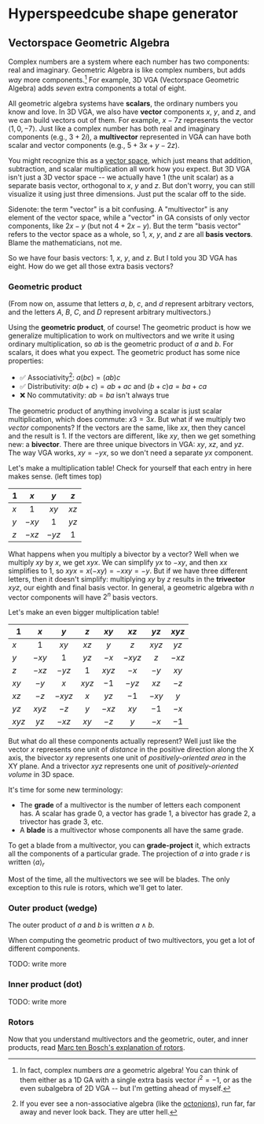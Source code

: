 # Hyperspeedcube shape generator

## Vectorspace Geometric Algebra

Complex numbers are a system where each number has two components: real and imaginary. Geometric Algebra is like complex numbers, but adds _way_ more components.[^complex] For example, 3D VGA (Vectorspace Geometric Algebra) adds _seven_ extra components a total of eight.

[^complex]: In fact, complex numbers _are_ a geometric algebra! You can think of them either as a 1D GA with a single extra basis vector $i^2=-1$, or as the even subalgebra of 2D VGA -- but I'm getting ahead of myself.

All geometric algebra systems have **scalars**, the ordinary numbers you know and love. In 3D VGA, we also have **vector** components $x$, $y$, and $z$, and we can build vectors out of them. For example, $x-7z$ represents the vector $\langle 1, 0, -7 \rangle$. Just like a complex number has both real and imaginary components (e.g., $3+2i$), a **multivector** represented in VGA can have both scalar and vector components (e.g., $5+3x+y-2z$).

You might recognize this as a [vector space], which just means that addition, subtraction, and scalar multiplication all work how you expect. But 3D VGA isn't just a 3D vector space -- we actually have $1$ (the unit scalar) as a separate basis vector, orthogonal to $x$, $y$ and $z$. But don't worry, you can still visualize it using just three dimensions. Just put the scalar off to the side.

[vector space]: https://en.wikipedia.org/wiki/Vector_space

Sidenote: the term "vector" is a bit confusing. A "multivector" is any element of the vector space, while a "vector" in GA consists of only vector components, like $2x-y$ (but not $4+2x-y$). But the term "basis vector" refers to the vector space as a whole, so $1$, $x$, $y$, and $z$ are all **basis vectors**. Blame the mathematicians, not me.

So we have four basis vectors: $1$, $x$, $y$, and $z$. But I told you 3D VGA has eight. How do we get all those extra basis vectors?

### Geometric product

(From now on, assume that letters $a$, $b$, $c$, and $d$ represent arbitrary vectors, and the letters $A$, $B$, $C$, and $D$ represent arbitrary multivectors.)

Using the **geometric product**, of course! The geometric product is how we generalize multiplication to work on multivectors and we write it using ordinary multiplication, so $ab$ is the geometric product of $a$ and $b$. For scalars, it does what you expect. The geometric product has some nice properties:

- :white_check_mark: Associativity[^assoc]: $a(bc) = (ab)c$
- :white_check_mark: Distributivity: $a(b + c) = ab + ac$ and $(b + c)a = ba + ca$
- :x: No commutativity: $ab = ba$ isn't always true

[^assoc]: If you ever see a non-associative algebra (like the [octonions](https://en.wikipedia.org/wiki/Octonion)), run far, far away and never look back. They are utter hell.

The geometric product of anything involving a scalar is just scalar multiplication, which does commute: $x3 = 3x$. But what if we multiply two _vector_ components? If the vectors are the same, like $xx$, then they cancel and the result is $1$. If the vectors are different, like $xy$, then we get something new: a **bivector**. There are three unique bivectors in VGA: $xy$, $xz$, and $yz$. The way VGA works, $xy = -yx$, so we don't need a separate $yx$ component.

Let's make a multiplication table! Check for yourself that each entry in here makes sense. (left times top)

| $1$ |  $x$  |  $y$  | $z$  |
| --- | :---: | :---: | :--: |
| $x$ |  $1$  | $xy$  | $xz$ |
| $y$ | $-xy$ |  $1$  | $yz$ |
| $z$ | $-xz$ | $-yz$ | $1$  |

What happens when you multiply a bivector by a vector? Well when we multiply $xy$ by $x$, we get $xyx$. We can simplify $yx$ to $-xy$, and then $xx$ simplifies to $1$, so $xyx = x(-xy) = -xxy = -y$. But if we have three different letters, then it doesn't simplify: multiplying $xy$ by $z$ results in the **trivector** $xyz$, our eighth and final basis vector. In general, a geometric algebra with $n$ vector components will have $2^n$ basis vectors.

Let's make an even bigger multiplication table!

| $1$   |  $x$  |  $y$   |  $z$  | $xy$  |  $xz$  | $yz$  | $xyz$ |
| ----- | :---: | :----: | :---: | :---: | :----: | :---: | :---: |
| $x$   |  $1$  |  $xy$  | $xz$  |  $y$  |  $z$   | $xyz$ | $yz$  |
| $y$   | $-xy$ |  $1$   | $yz$  | $-x$  | $-xyz$ |  $z$  | $-xz$ |
| $z$   | $-xz$ | $-yz$  |  $1$  | $xyz$ |  $-x$  | $-y$  | $xy$  |
| $xy$  | $-y$  |  $x$   | $xyz$ | $-1$  | $-yz$  | $xz$  | $-z$  |
| $xz$  | $-z$  | $-xyz$ |  $x$  | $yz$  |  $-1$  | $-xy$ |  $y$  |
| $yz$  | $xyz$ |  $-z$  |  $y$  | $-xz$ |  $xy$  | $-1$  | $-x$  |
| $xyz$ | $yz$  | $-xz$  | $xy$  | $-z$  |  $y$   | $-x$  | $-1$  |

But what do all these components actually represent? Well just like the vector $x$ represents one unit of _distance_ in the positive direction along the X axis, the bivector $xy$ represents one unit of _positively-oriented area_ in the XY plane. And a trivector $xyz$ represents one unit of _positively-oriented volume_ in 3D space.

It's time for some new terminology:

- The **grade** of a multivector is the number of letters each component has. A scalar has grade 0, a vector has grade 1, a bivector has grade 2, a trivector has grade 3, etc.
- A **blade** is a multivector whose components all have the same grade.

To get a blade from a multivector, you can **grade-project** it, which extracts all the components of a particular grade. The projection of $a$ into grade $r$ is written $\langle a \rangle_r$

Most of the time, all the multivectors we see will be blades. The only exception to this rule is rotors, which we'll get to later.

### Outer product (wedge)

The outer product of $a$ and $b$ is written $a \wedge b$.

When computing the geometric product of two multivectors, you get a lot of different components.

TODO: write more

### Inner product (dot)

TODO: write more

### Rotors

Now that you understand multivectors and the geometric, outer, and inner products, read [Marc ten Bosch's explanation of rotors][marctenbosch-rotors].

[marctenbosch-rotors]: https://marctenbosch.com/quaternions/#h_12
